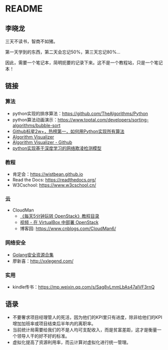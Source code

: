 # README

## 李晓龙

三天不读书，智商不如猪。

第一天学到的东西，第二天会忘记50%，第三天忘记80%...

因此，需要一个笔记本，简明扼要的记录下来。这不是一个教程站，只是一个笔记本！


## 链接

### 算法

- python实现的排序算法：<https://github.com/TheAlgorithms/Python>
- python算法动画演示：<https://www.toptal.com/developers/sorting-algorithms/bubble-sort>
- [Github标星2w+，热榜第一，如何用Python实现所有算法](https://mp.weixin.qq.com/s/OHoe6TTX--Ys5G-5yR6juA)
- [Algorithm Visualizer](https://algorithm-visualizer.org/)
- [Algorithm Visualizer - Github](https://github.com/algorithm-visualizer/algorithm-visualizer)
- [python实现基于深度学习的网络欺凌检测模型](https://mp.weixin.qq.com/s?__biz=MjM5NjA0NjgyMA==&mid=2651075726&idx=1&sn=0279918927745ff6a8899ebe27592daa&chksm=bd1fa6058a682f130fb35265924858bbdec766a452c3d742be429a650b8393077524e115ba0b&xtrack=1&scene=0&subscene=92&sessionid=1559655937&clicktime=1559657542&ascene=7&devicetype=android-28&version=2700043b&nettype=3gnet&abtest_cookie=BgABAAgACgALABIAEwAVAAgAnoYeACOXHgBWmR4AxZkeANyZHgD1mR4AA5oeAA2aHgAAAA%3D%3D&lang=zh_CN&pass_ticket=aSykkTizzSN1ZCZ6bSrqfZt5Is9H%2F4Lgw4gEEVKAyiWlMIffXq7CPS6w1pwbAswD&wx_header=1)

### 教程

- 肯定会：<https://wistbean.github.io>
- Read the Docs: <https://readthedocs.org/>
- W3Cschool: <https://www.w3cschool.cn/>

### 云

- CloudMan
    - [《每天5分钟玩转 OpenStack》教程目录](https://mp.weixin.qq.com/s/QtdMkt9giEEnvFTQzO9u7g)
    - [视频 - 在 VirtualBox 中部署 OpenStack](https://mp.weixin.qq.com/s/g-bKZqRFUGXDghIfGJ16_g)
    - 博客园: <https://www.cnblogs.com/CloudMan6/>

### 网络安全

- [Golang安全资源合集](https://github.com/re4lity/Hacking-With-Golang/blob/master/README.md)
- 廖新喜：<http://xxlegend.com/>

### 实用

- kindle传书：<https://mp.weixin.qq.com/s/Sag8vLmmLbAs47aIVF3rnQ>


## 语录

- 不要奢求项目经理管人的死活，因为他们的KPI里只有进度，除非给他们的KPI增加加班率或项目结束后半年内的离职率。
- 当前统计局需要给我们的不是人均可支配收入，而是贫富差距，这才是衡量一个领导人干的好不好的标准。
- 虚拟化提高了资源利用率，而云计算对虚拟化进行统一管理。
